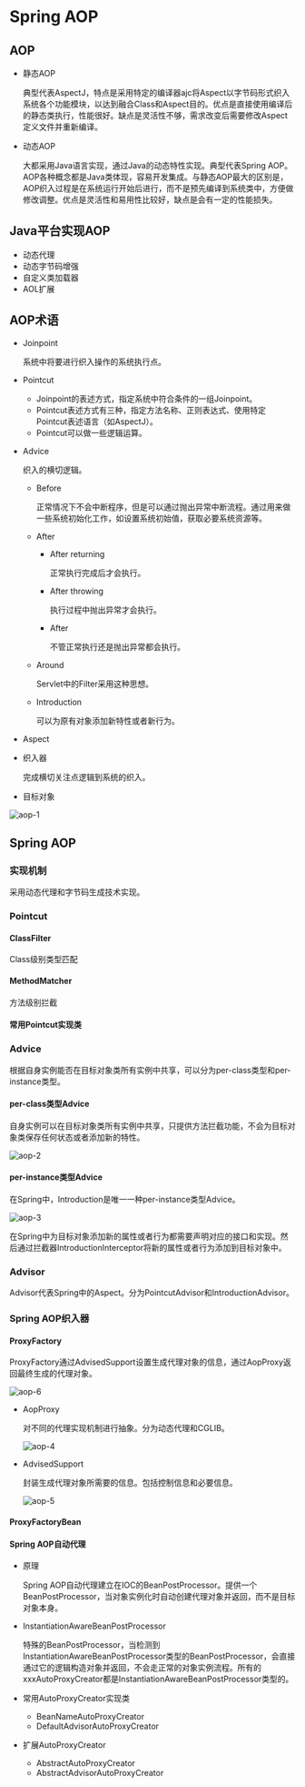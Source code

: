 # Spring AOP

## AOP

- 静态AOP

  典型代表AspectJ，特点是采用特定的编译器ajc将Aspect以字节码形式织入系统各个功能模块，以达到融合Class和Aspect目的。优点是直接使用编译后的静态类执行，性能很好。缺点是灵活性不够，需求改变后需要修改Aspect定义文件并重新编译。

- 动态AOP

  大都采用Java语言实现，通过Java的动态特性实现。典型代表Spring AOP。AOP各种概念都是Java类体现，容易开发集成。与静态AOP最大的区别是，AOP织入过程是在系统运行开始后进行，而不是预先编译到系统类中，方便做修改调整。优点是灵活性和易用性比较好，缺点是会有一定的性能损失。

## Java平台实现AOP

- 动态代理
- 动态字节码增强
- 自定义类加载器
- AOL扩展

## AOP术语

- Joinpoint

  系统中将要进行织入操作的系统执行点。

- Pointcut

  - Joinpoint的表述方式，指定系统中符合条件的一组Joinpoint。
  - Pointcut表述方式有三种，指定方法名称、正则表达式、使用特定Pointcut表述语言（如AspectJ）。
  - Pointcut可以做一些逻辑运算。

- Advice

  织入的横切逻辑。

  - Before

    正常情况下不会中断程序，但是可以通过抛出异常中断流程。通过用来做一些系统初始化工作，如设置系统初始值，获取必要系统资源等。

  - After

    - After returning

      正常执行完成后才会执行。

    - After throwing

      执行过程中抛出异常才会执行。

    - After

      不管正常执行还是抛出异常都会执行。

  - Around

    Servlet中的Filter采用这种思想。

  - Introduction

    可以为原有对象添加新特性或者新行为。

- Aspect

- 织入器

  完成横切关注点逻辑到系统的织入。

- 目标对象

![aop-1](assets/aop/aop-1.jpg)

## Spring AOP

### 实现机制

采用动态代理和字节码生成技术实现。

### Pointcut

#### ClassFilter

Class级别类型匹配

#### MethodMatcher

方法级别拦截

#### 常用Pointcut实现类

### Advice

根据自身实例能否在目标对象类所有实例中共享，可以分为per-class类型和per-instance类型。

#### per-class类型Advice

自身实例可以在目标对象类所有实例中共享，只提供方法拦截功能，不会为目标对象类保存任何状态或者添加新的特性。

![aop-2](assets/aop/aop-2.jpg)

#### per-instance类型Advice

在Spring中，Introduction是唯一一种per-instance类型Advice。

![aop-3](assets/aop/aop-3.jpg)

在Spring中为目标对象添加新的属性或者行为都需要声明对应的接口和实现。然后通过拦截器IntroductionInterceptor将新的属性或者行为添加到目标对象中。

### Advisor

Advisor代表Spring中的Aspect。分为PointcutAdvisor和IntroductionAdvisor。

### Spring AOP织入器

#### ProxyFactory

ProxyFactory通过AdvisedSupport设置生成代理对象的信息，通过AopProxy返回最终生成的代理对象。

![aop-6](assets/aop/aop-6.jpg)

- AopProxy

  对不同的代理实现机制进行抽象。分为动态代理和CGLIB。

  ![aop-4](assets/aop/aop-4.jpg)

- AdvisedSupport

  封装生成代理对象所需要的信息。包括控制信息和必要信息。

  ![aop-5](assets/aop/aop-5.jpg)

#### ProxyFactoryBean

#### Spring AOP自动代理

- 原理

  Spring AOP自动代理建立在IOC的BeanPostProcessor。提供一个BeanPostProcessor，当对象实例化时自动创建代理对象并返回，而不是目标对象本身。

- InstantiationAwareBeanPostProcessor

  特殊的BeanPostProcessor，当检测到InstantiationAwareBeanPostProcessor类型的BeanPostProcessor，会直接通过它的逻辑构造对象并返回，不会走正常的对象实例流程。所有的xxxAutoProxyCreator都是InstantiationAwareBeanPostProcessor类型的。

- 常用AutoProxyCreator实现类

  - BeanNameAutoProxyCreator
  - DefaultAdvisorAutoProxyCreator

- 扩展AutoProxyCreator

  - AbstractAutoProxyCreator
  - AbstractAdvisorAutoProxyCreator

